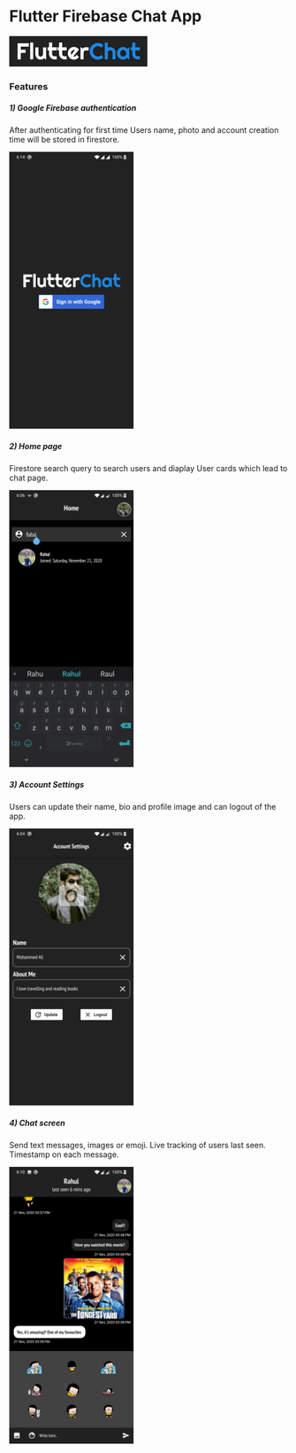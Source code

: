 # Flutter Firebase Chat App


<img src="https://raw.githubusercontent.com/ali9653/flutter_chat_firebase/master/Screens/IMG_20201121_181537.jpg" alt=""  width="250"/>



### Features
##### 1) Google Firebase authentication
After authenticating for first time Users name, photo and account creation time will be stored in firestore.

<img src="https://raw.githubusercontent.com/ali9653/flutter_chat_firebase/master/Screens/Screenshot_20201121-181453.jpg" alt=""   height="500"/>


##### 2) Home page
Firestore search query to search users and diaplay User cards which lead to chat page.

<img src="https://raw.githubusercontent.com/ali9653/flutter_chat_firebase/master/Screens/Screenshot_20201121-180616.jpg" alt=""  height="500"/>


##### 3)  Account Settings
Users can update their name, bio and profile image and can logout of the app.

<img src="https://raw.githubusercontent.com/ali9653/flutter_chat_firebase/master/Screens/Screenshot_20201121-180432.jpg" alt=""  height="500"/>


##### 4) Chat screen 
Send text messages, images or emoji.
Live tracking of users last seen.
Timestamp on each message.

<img src="https://raw.githubusercontent.com/ali9653/flutter_chat_firebase/master/Screens/Screenshot_20201121-181023.jpg" alt=""  height="500"/>




